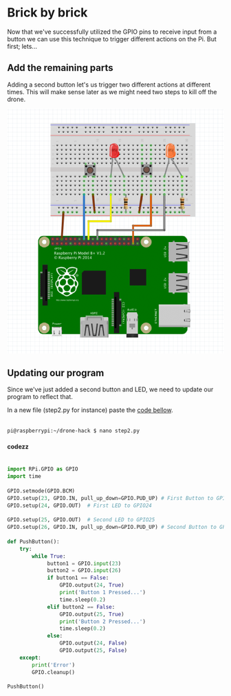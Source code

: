 # Brick by brick

Now that we've successfully utilized the GPIO pins to receive input from a button we can use this technique to trigger different actions on the Pi. But first; lets...

## Add the remaining parts

Adding a second button let's us trigger two different actions at different times. This will make sense later as we might need two steps to kill off the drone.

![alt text](assets/step2.png "circuit diagram")

## Updating our program

Since we've just added a second button and LED, we need to update our program to reflect that.

In a new file (step2.py for instance) paste the [code bellow](#codezz).  

```Bash

pi@raspberrypi:~/drone-hack $ nano step2.py

```


#### codezz

``` Python 

import RPi.GPIO as GPIO
import time

GPIO.setmode(GPIO.BCM)
GPIO.setup(23, GPIO.IN, pull_up_down=GPIO.PUD_UP) # First Button to GPIO23
GPIO.setup(24, GPIO.OUT)  # First LED to GPIO24

GPIO.setup(25, GPIO.OUT)  # Second LED to GPIO25
GPIO.setup(26, GPIO.IN, pull_up_down=GPIO.PUD_UP) # Second Button to GPIO26

def PushButton():
    try:
        while True:
             button1 = GPIO.input(23)
             button2 = GPIO.input(26)
             if button1 == False:
                 GPIO.output(24, True)
                 print('Button 1 Pressed...')
                 time.sleep(0.2)                 
             elif button2 == False:
                 GPIO.output(25, True)
                 print('Button 2 Pressed...')
                 time.sleep(0.2)
             else:
                 GPIO.output(24, False)
                 GPIO.output(25, False)
    except:
        print('Error')
        GPIO.cleanup()
        
PushButton()

```





